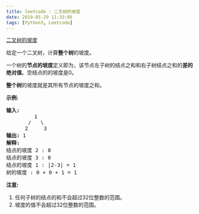 ```yaml
---
title: leetcode : 二叉树的坡度
date: 2019-05-29 11:33:05
tags: [Python3, Leetcode]
---
```


[二叉树的坡度](https://leetcode-cn.com/problems/binary-tree-tilt/)

<p>给定一个二叉树，计算<strong>整个树</strong>的坡度。</p>

<!-- more -->

<p>一个树的<strong>节点的坡度</strong>定义即为，该节点左子树的结点之和和右子树结点之和的<strong>差的绝对值</strong>。空结点的的坡度是0。</p>

<p><strong>整个树</strong>的坡度就是其所有节点的坡度之和。</p>

<p><strong>示例:</strong></p>

<pre>
<strong>输入:</strong> 
         1
       /   \
      2     3
<strong>输出:</strong> 1
<strong>解释:</strong> 
结点的坡度 2 : 0
结点的坡度 3 : 0
结点的坡度 1 : |2-3| = 1
树的坡度 : 0 + 0 + 1 = 1
</pre>

<p><strong>注意:</strong></p>

<ol>
	<li>任何子树的结点的和不会超过32位整数的范围。</li>
	<li>坡度的值不会超过32位整数的范围。</li>
</ol>
